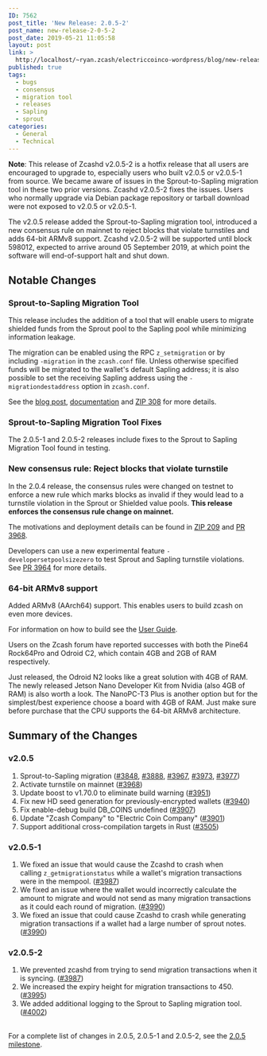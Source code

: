 ```yaml
---
ID: 7562
post_title: 'New Release: 2.0.5-2'
post_name: new-release-2-0-5-2
post_date: 2019-05-21 11:05:58
layout: post
link: >
  http://localhost/~ryan.zcash/electriccoinco-wordpress/blog/new-release-2-0-5-2/
published: true
tags:
  - bugs
  - consensus
  - migration tool
  - releases
  - Sapling
  - sprout
categories:
  - General
  - Technical
---
```

<!-- wp:paragraph -->
<p><strong>Note</strong>: This release of Zcashd v2.0.5-2 is a hotfix release that all users are encouraged to upgrade to, especially users who built v2.0.5 or v2.0.5-1 from source. We became aware of issues in the Sprout-to-Sapling migration tool in these two prior versions. Zcashd v2.0.5-2 fixes the issues. Users who normally upgrade via Debian package repository or tarball download were not exposed to v2.0.5 or  v2.0.5-1.</p>
<!-- /wp:paragraph -->

<!-- wp:paragraph -->
<p>The v2.0.5 release added the Sprout-to-Sapling migration tool, introduced a new consensus rule on mainnet to reject blocks that violate turnstiles and adds 64-bit ARMv8 support. Zcashd v2.0.5-2 will be supported until block 598012, expected to arrive around 05 September 2019, at which point the software will end-of-support halt and shut down.</p>
<!-- /wp:paragraph -->

<!-- wp:heading -->
<h2>Notable Changes</h2>
<!-- /wp:heading -->

<!-- wp:heading {"level":3} -->
<h3>Sprout-to-Sapling Migration Tool</h3>
<!-- /wp:heading -->

<!-- wp:paragraph -->
<p>This release includes the addition of a tool that will enable users to migrate shielded funds from the Sprout pool to the Sapling pool while minimizing information leakage.</p>
<!-- /wp:paragraph -->

<!-- wp:paragraph -->
<p>The migration can be enabled using the RPC&nbsp;<code>z_setmigration</code>&nbsp;or by including&nbsp;<code>-migration</code>&nbsp;in the&nbsp;<code>zcash.conf</code>&nbsp;file. Unless otherwise specified funds will be migrated to the wallet's default Sapling address; it is also possible to set the receiving Sapling address using the&nbsp;<code>-migrationdestaddress</code>&nbsp;option in&nbsp;<code>zcash.conf</code>.</p>
<!-- /wp:paragraph -->

<!-- wp:paragraph -->
<p>See the <a href="/blog/sprout-to-sapling-migration-tool">blog post</a>, <a rel="noreferrer noopener" aria-label=" (opens in a new tab)" href="https://zcash.readthedocs.io/en/latest/rtd_pages/sapling_turnstile.html#migration-tool" target="_blank">documentation</a> and <a href="https://github.com/zcash/zips/blob/master/zip-0308.rst" target="_blank" rel="noreferrer noopener" aria-label=" (opens in a new tab)">ZIP 308</a> for more details.</p>
<!-- /wp:paragraph -->

<!-- wp:heading {"level":3} -->
<h3>Sprout-to-Sapling Migration Tool Fixes </h3>
<!-- /wp:heading -->

<!-- wp:paragraph -->
<p>The 2.0.5-1 and 2.0.5-2 releases include fixes to the Sprout to Sapling<br>
Migration Tool found in testing.</p>
<!-- /wp:paragraph -->

<!-- wp:heading {"level":3} -->
<h3>New consensus rule: Reject blocks that violate turnstile</h3>
<!-- /wp:heading -->

<!-- wp:paragraph -->
<p>In the 2.0.4 release, the consensus rules were changed on testnet to enforce a new rule which marks blocks as invalid if they would lead to a turnstile violation in the Sprout or Shielded value pools. <strong>This release enforces the consensus rule change on mainnet.</strong></p>
<!-- /wp:paragraph -->

<!-- wp:paragraph -->
<p>The motivations and deployment details can be found in <a rel="noreferrer noopener" aria-label=" (opens in a new tab)" href="https://github.com/zcash/zips/blob/master/zip-0209.rst" target="_blank">ZIP 209</a> and <a href="https://github.com/zcash/zcash/pull/3968" target="_blank" rel="noreferrer noopener" aria-label=" (opens in a new tab)">PR 3968</a>.</p>
<!-- /wp:paragraph -->

<!-- wp:paragraph -->
<p>Developers can use a new experimental feature&nbsp;<code>-developersetpoolsizezero</code>&nbsp;to test Sprout and Sapling turnstile violations. See&nbsp;<a href="https://github.com/zcash/zcash/pull/3964" target="_blank" rel="noreferrer noopener" aria-label=" (opens in a new tab)">PR 3964</a>&nbsp;for more details.</p>
<!-- /wp:paragraph -->

<!-- wp:heading {"level":3} -->
<h3>64-bit ARMv8 support</h3>
<!-- /wp:heading -->

<!-- wp:paragraph -->
<p>Added ARMv8 (AArch64) support. This enables users to build zcash on even more devices.</p>
<!-- /wp:paragraph -->

<!-- wp:paragraph -->
<p>For information on how to build see the <a href="https://zcash.readthedocs.io/en/latest/rtd_pages/user_guide.html#build" target="_blank" rel="noreferrer noopener" aria-label=" (opens in a new tab)">User Guide</a>.</p>
<!-- /wp:paragraph -->

<!-- wp:paragraph -->
<p>Users on the Zcash forum have reported successes with both the Pine64 Rock64Pro and Odroid C2, which contain 4GB and 2GB of RAM respectively.</p>
<!-- /wp:paragraph -->

<!-- wp:paragraph -->
<p>Just released, the Odroid N2 looks like a great solution with 4GB of RAM. The newly released Jetson Nano Developer Kit from Nvidia (also 4GB of RAM) is also worth a look. The NanoPC-T3 Plus is another option but for the simplest/best experience choose a board with 4GB of RAM. Just make sure before purchase that the CPU supports the 64-bit ARMv8 architecture.</p>
<!-- /wp:paragraph -->

<!-- wp:heading -->
<h2>Summary of the Changes</h2>
<!-- /wp:heading -->

<!-- wp:heading {"level":3} -->
<h3>v2.0.5</h3>
<!-- /wp:heading -->

<!-- wp:list {"ordered":true} -->
<ol><li>Sprout-to-Sapling migration (<a rel="noreferrer noopener" aria-label=" (opens in a new tab)" href="https://github.com/zcash/zcash/pull/3848" target="_blank">#3848</a>,&nbsp;<a rel="noreferrer noopener" aria-label=" (opens in a new tab)" href="https://github.com/zcash/zcash/pull/3888" target="_blank">#3888</a>,&nbsp;<a rel="noreferrer noopener" aria-label=" (opens in a new tab)" href="https://github.com/zcash/zcash/pull/3967" target="_blank">#3967</a>,&nbsp;<a rel="noreferrer noopener" aria-label=" (opens in a new tab)" href="https://github.com/zcash/zcash/pull/3973" target="_blank">#3973</a>,&nbsp;<a rel="noreferrer noopener" aria-label=" (opens in a new tab)" href="https://github.com/zcash/zcash/pull/3977" target="_blank">#3977</a>)</li><li>Activate turnstile on mainnet (<a rel="noreferrer noopener" aria-label=" (opens in a new tab)" href="https://github.com/zcash/zcash/pull/3968" target="_blank">#3968</a>)</li><li>Update boost to v1.70.0 to eliminate build warning (<a rel="noreferrer noopener" aria-label=" (opens in a new tab)" href="https://github.com/zcash/zcash/pull/3951" target="_blank">#3951</a>)</li><li>Fix new HD seed generation for previously-encrypted wallets (<a rel="noreferrer noopener" aria-label=" (opens in a new tab)" href="https://github.com/zcash/zcash/pull/3940" target="_blank">#3940</a>)</li><li>Fix enable-debug build DB_COINS undefined (<a rel="noreferrer noopener" aria-label=" (opens in a new tab)" href="https://github.com/zcash/zcash/pull/3907" target="_blank">#3907</a>)</li><li>Update "Zcash Company" to "Electric Coin Company" (<a rel="noreferrer noopener" aria-label=" (opens in a new tab)" href="https://github.com/zcash/zcash/pull/3901" target="_blank">#3901</a>)</li><li>Support additional cross-compilation targets in Rust (<a href="https://github.com/zcash/zcash/pull/3505" target="_blank" rel="noreferrer noopener" aria-label=" (opens in a new tab)">#3505</a>)</li></ol>
<!-- /wp:list -->

<!-- wp:heading {"level":3} -->
<h3>v2.0.5-1</h3>
<!-- /wp:heading -->

<!-- wp:list {"ordered":true} -->
<ol><li>We fixed an issue that would cause the Zcashd to crash when calling&nbsp;<code>z_getmigrationstatus</code>&nbsp;while a wallet's migration transactions were in the mempool. (<a rel="noreferrer noopener" aria-label=" (opens in a new tab)" href="https://github.com/zcash/zcash/pull/3987" target="_blank">#3987</a>)</li><li>We fixed an issue where the wallet would incorrectly calculate the amount to migrate and would not send as many migration transactions as it could each round of migration. (<a rel="noreferrer noopener" aria-label=" (opens in a new tab)" href="https://github.com/zcash/zcash/pull/3990" target="_blank">#3990</a>)</li><li>We fixed an issue that could cause Zcashd to crash while generating migration transactions if a wallet had a large number of sprout notes. (<a href="https://github.com/zcash/zcash/pull/3990" target="_blank" rel="noreferrer noopener" aria-label=" (opens in a new tab)">#3990</a>)</li></ol>
<!-- /wp:list -->

<!-- wp:heading {"level":3} -->
<h3 id="mce_15">v2.0.5-2</h3>
<!-- /wp:heading -->

<!-- wp:list {"ordered":true} -->
<ol><li>We prevented zcashd from trying to send migration transactions when it is syncing. (<a rel="noreferrer noopener" aria-label=" (opens in a new tab)" href="https://github.com/zcash/zcash/pull/3987" target="_blank">#3987</a>)</li><li>We increased the expiry height for migration transactions to 450. (<a rel="noreferrer noopener" aria-label=" (opens in a new tab)" href="https://github.com/zcash/zcash/pull/3995" target="_blank">#3995</a>)</li><li>We added additional logging to the Sprout to Sapling migration tool. (<a href="https://github.com/zcash/zcash/pull/4002" target="_blank" rel="noreferrer noopener" aria-label=" (opens in a new tab)">#4002</a>)</li></ol>
<!-- /wp:list -->

<!-- wp:paragraph -->
<p><br>For a complete list of changes in 2.0.5, 2.0.5-1 and 2.0.5-2, see the <a href="https://github.com/zcash/zcash/milestone/79?closed=1" target="_blank" rel="noreferrer noopener" aria-label=" (opens in a new tab)">2.0.5 milestone</a>. </p>
<!-- /wp:paragraph -->